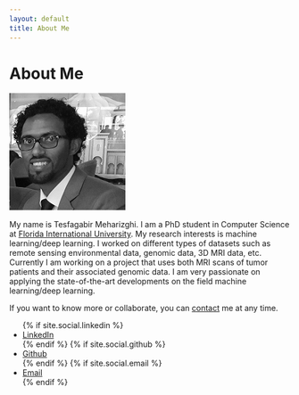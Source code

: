 ```yaml
---
layout: default
title: About Me
---
```

# About Me

![](my_photo_bw.jpg)

My name is Tesfagabir Meharizghi. I am a PhD student in Computer Science at [Florida International University](https://www.cis.fiu.edu). My research interests is machine learning/deep learning. I worked on different types of datasets such as remote sensing environmental data, genomic data, 3D MRI data, etc. Currently I am working on a project that uses both MRI scans of tumor patients and their associated genomic data. I am very passionate on applying the state-of-the-art developments on the field machine learning/deep learning.

If you want to know more or collaborate, you can [contact](../contact/) me at any time.

<html lang="{{ site.lang | default: "en-US" }}">
 <head>
    <link rel="stylesheet" href="//maxcdn.bootstrapcdn.com/font-awesome/4.3.0/css/font-awesome.min.css">
  </head>
  <body>
     <ul id="List"> 
        {% if site.social.linkedin %}
        <li><a href="https://linkedin.com/in/{{ site.social.linkedin }}">
            <i class="fa fa-github"></i> LinkedIn
        </a></li>
        {% endif %}
       {% if site.social.github %}
        <li><a href="https://github.com/{{ site.social.github }}">
            <i class="fa fa-github"></i> Github
        </a></li>
        {% endif %} 
        {% if site.social.email %}
        <li><a href="mailto:{{ site.social.email }}">
          <i class="fa fa-envelope-square"></i> Email
          </a></li>
        {% endif %}
     </ul>
  </body>
</html>
